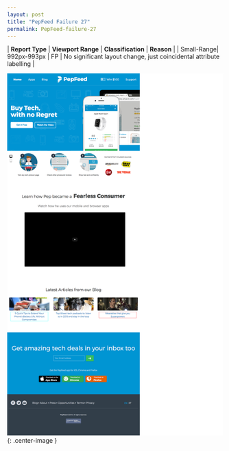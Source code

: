 ```yaml
---
layout: post
title: "PepFeed Failure 27"
permalink: PepFeed-failure-27
---
```

| **Report Type** | **Viewport Range** | **Classification** | **Reason** |
| Small-Range| 992px-993px | FP | No significant layout change, just coincidental attribute labelling | 

![Screenshot of the fault](../assets/images/PepFeed/fault27/smallrangeWidth992.png){: .center-image }